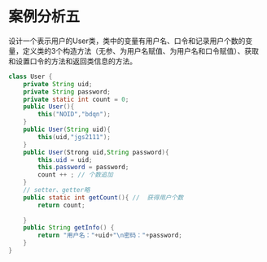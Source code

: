 # 案例分析五

​		设计一个表示用户的User类，类中的变量有用户名、口令和记录用户个数的变量，定义类的3个构造方法（无参、为用户名赋值、为用户名和口令赋值）、获取和设置口令的方法和返回类信息的方法。

```java
class User {
    private String uid;
    private String password;
    private static int count = 0;
    public User(){
        this("NOID","bdqn");
    }
    public User(String uid){
        this(uid,"jgs2111");
    }
    public User(Strong uid,String password){
        this.uid = uid;
        this.password = password;
        count ++ ; // 个数追加
    }
    // setter、getter略
    public static int getCount(){ //  获得用户个数
        return count;
        
    }
    public String getInfo() {
        return "用户名："+uid+"\n密码："+password;
    }
}
```


